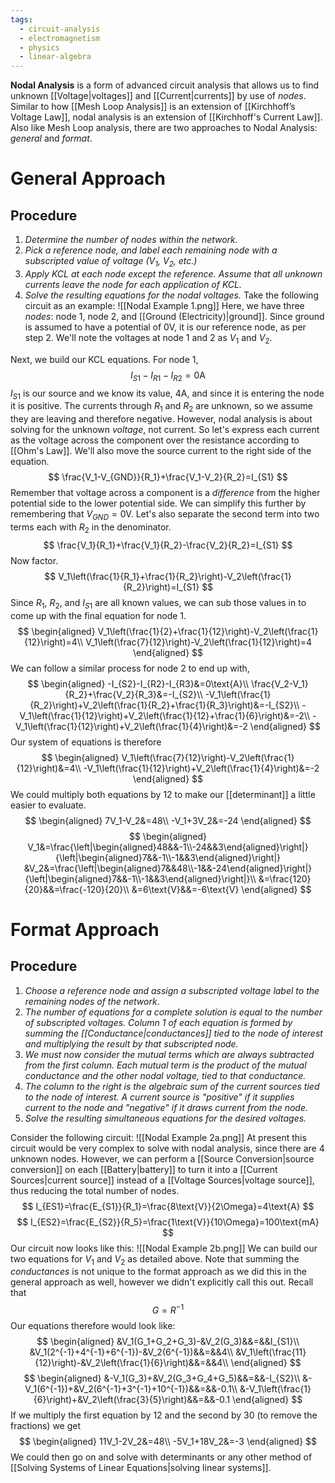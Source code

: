 ```yaml
---
tags:
  - circuit-analysis
  - electromagnetism
  - physics
  - linear-algebra
---
```

**Nodal Analysis** is a form of advanced circuit analysis that allows us to find unknown [[Voltage|voltages]] and [[Current|currents]] by use of *nodes*. Similar to how [[Mesh Loop Analysis]] is an extension of [[Kirchhoff’s Voltage Law]], nodal analysis is an extension of [[Kirchhoff's Current Law]]. Also like Mesh Loop analysis, there are two approaches to Nodal Analysis: *general* and *format*. 
# General Approach
## Procedure
 1. *Determine the number of nodes within the network.*
 2. *Pick a reference node, and label each remaining node with a subscripted value of voltage ($V_1$, $V_2$, etc.)*
 3. *Apply KCL at each node except the reference. Assume that all unknown currents leave the node for each application of KCL.*
 4. *Solve the resulting equations for the nodal voltages.*
Take the following circuit as an example:
![[Nodal Example 1.png]]
Here, we have three *nodes*: node 1, node 2, and [[Ground (Electricity)|ground]]. Since ground is assumed to have a potential of $0\text{V}$, it is our reference node, as per step 2. We'll note the voltages at node 1 and 2 as $V_1$ and $V_2$. 

Next, we build our KCL equations. For node 1,
$$
	I_{S1}-I_{R1}-I_{R2}=0\text{A}
$$
$I_{S1}$ is our source and we know its value, $4\text{A}$, and since it is entering the node it is positive. The currents through $R_1$ and $R_2$ are unknown, so we assume they are leaving and therefore negative. However, nodal analysis is about solving for the unknown *voltage*, not current. So let's express each current as the voltage across the component over the resistance according to [[Ohm's Law]]. We'll also move the source current to the right side of the equation.
$$
	\frac{V_1-V_{GND}}{R_1}+\frac{V_1-V_2}{R_2}=I_{S1}
$$
Remember that voltage across a component is a *difference* from the higher potential side to the lower potential side. We can simplify this further by remembering that $V_{GND}=0\text{V}$. Let's also separate the second term into two terms each with $R_2$ in the denominator.
$$
	\frac{V_1}{R_1}+\frac{V_1}{R_2}-\frac{V_2}{R_2}=I_{S1}
$$
Now factor.
$$
	V_1\left(\frac{1}{R_1}+\frac{1}{R_2}\right)-V_2\left(\frac{1}{R_2}\right)=I_{S1}
$$
Since $R_1$, $R_2$, and $I_{S1}$ are all known values, we can sub those values in to come up with the final equation for node 1.
$$
\begin{aligned}
	V_1\left(\frac{1}{2}+\frac{1}{12}\right)-V_2\left(\frac{1}{12}\right)=4\\
	V_1\left(\frac{7}{12}\right)-V_2\left(\frac{1}{12}\right)=4
\end{aligned}
$$
We can follow a similar process for node 2 to end up with,
$$
\begin{aligned}
	-I_{S2}-I_{R2}-I_{R3}&=0\text{A}\\
	\frac{V_2-V_1}{R_2}+\frac{V_2}{R_3}&=-I_{S2}\\
	-V_1\left(\frac{1}{R_2}\right)+V_2\left(\frac{1}{R_2}+\frac{1}{R_3}\right)&=-I_{S2}\\
	-V_1\left(\frac{1}{12}\right)+V_2\left(\frac{1}{12}+\frac{1}{6}\right)&=-2\\
	-V_1\left(\frac{1}{12}\right)+V_2\left(\frac{1}{4}\right)&=-2
\end{aligned}
$$
Our system of equations is therefore
$$
\begin{aligned}
	V_1\left(\frac{7}{12}\right)-V_2\left(\frac{1}{12}\right)&=4\\
	-V_1\left(\frac{1}{12}\right)+V_2\left(\frac{1}{4}\right)&=-2
\end{aligned}
$$
We could multiply both equations by 12 to make our [[determinant]] a little easier to evaluate.
$$
\begin{aligned}
	7V_1-V_2&=48\\
	-V_1+3V_2&=-24
\end{aligned}
$$
$$
\begin{aligned}
	V_1&=\frac{\left|\begin{aligned}48&&-1\\-24&&3\end{aligned}\right|}{\left|\begin{aligned}7&&-1\\-1&&3\end{aligned}\right|}
	&V_2&=\frac{\left|\begin{aligned}7&&48\\-1&&-24\end{aligned}\right|}{\left|\begin{aligned}7&&-1\\-1&&3\end{aligned}\right|}\\
	&=\frac{120}{20}&&=\frac{-120}{20}\\
	&=6\text{V}&&=-6\text{V}
\end{aligned}
$$

# Format Approach

## Procedure
1. *Choose a reference node and assign a subscripted voltage label to the remaining nodes of the network*.
2. *The number of equations for a complete solution is equal to the number of subscripted voltages. Column 1 of each equation is formed by summing the [[Conductance|conductances]] tied to the node of interest and multiplying the result by that subscripted node.*
3. *We must now consider the mutual terms which are always subtracted from the first column. Each mutual term is the product of the mutual conductance and the other nodal voltage, tied to that conductance.*
4. *The column to the right is the algebraic sum of the current sources tied to the node of interest. A current source is "positive" if it supplies current to the node and "negative" if it draws current from the node.*
5. *Solve the resulting simultaneous equations for the desired voltages.*

Consider the following circuit:
![[Nodal Example 2a.png]]
At present this circuit would be very complex to solve with nodal analysis, since there are 4 unknown nodes. However, we can perform a [[Source Conversion|source conversion]] on each [[Battery|battery]] to turn it into a [[Current Sources|current source]] instead of a [[Voltage Sources|voltage source]], thus reducing the total number of nodes. 
$$
	I_{ES1}=\frac{E_{S1}}{R_1}=\frac{8\text{V}}{2\Omega}=4\text{A}
$$
$$
	I_{ES2}=\frac{E_{S2}}{R_5}=\frac{1\text{V}}{10\Omega}=100\text{mA}
$$
Our circuit now looks like this:
![[Nodal Example 2b.png]]
We can build our two equations for $V_1$ and $V_2$ as detailed above. Note that summing the *conductances* is not unique to the format approach as we did this in the general approach as well, however we didn't explicitly call this out. Recall that
$$
	G=R^{-1}
$$
Our equations therefore would look like:
$$
\begin{aligned}
	&V_1(G_1+G_2+G_3)-&V_2(G_3)&&=&&I_{S1}\\
	&V_1(2^{-1}+4^{-1}+6^{-1})-&V_2(6^{-1})&&=&&4\\
	&V_1\left(\frac{11}{12}\right)-&V_2\left(\frac{1}{6}\right)&&=&&4\\
\end{aligned}
$$
$$
\begin{aligned}
	&-V_1(G_3)+&V_2(G_3+G_4+G_5)&&=&&-I_{S2}\\
	&-V_1(6^{-1})+&V_2(6^{-1}+3^{-1}+10^{-1})&&=&&-0.1\\
	&-V_1\left(\frac{1}{6}\right)+&V_2\left(\frac{3}{5}\right)&&=&&-0.1
\end{aligned}
$$
If we multiply the first equation by 12 and the second by 30 (to remove the fractions) we get
$$
\begin{aligned}
	11V_1-2V_2&=48\\
	-5V_1+18V_2&=-3
\end{aligned}
$$
We could then go on and solve with determinants or any other method of [[Solving Systems of Linear Equations|solving linear systems]].

